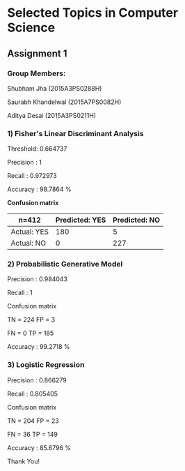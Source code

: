# Selected Topics in Computer Science
## Assignment 1

### Group Members:
Shubham Jha		(2015A3PS0288H)

Saurabh Khandelwal	(2015A7PS0082H)

Aditya Desai 		(2015A3PS0211H)

### 1) Fisher's Linear Discriminant Analysis

Threshold: 0.664737

Precision : 1

Recall : 0.972973

Accuracy : 98.7864 % 

**Confusion matrix**

| n=412       | Predicted: YES | Predicted: NO |
|-------------|----------------|---------------|
| Actual: YES | 180            | 5             |
| Actual: NO  | 0              | 227           |



### 2) Probabilistic Generative Model

Precision : 0.984043

Recall : 1

Confusion matrix

TN = 224 FP = 3

FN = 0   TP = 185

Accuracy : 99.2718 %

### 3) Logistic Regression

Precision : 0.866279

Recall : 0.805405

Confusion matrix

TN = 204  FP = 23

FN = 36   TP = 149

Accuracy : 85.6796 %


Thank You!